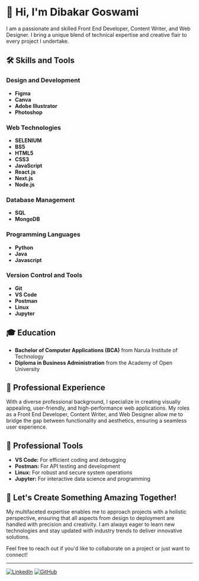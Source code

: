 # 👋 Hi, I'm Dibakar Goswami

I am a passionate and skilled Front End Developer, Content Writer, and Web Designer. I bring a unique blend of technical expertise and creative flair to every project I undertake.

## 🛠️ Skills and Tools

### Design and Development
- **Figma**
- **Canva**
- **Adobe Illustrator**
- **Photoshop**

### Web Technologies
- **SELENIUM**
- **BS5**
- **HTML5**
- **CSS3**
- **JavaScript**
- **React.js**
- **Next.js**
- **Node.js**

### Database Management
- **SQL**
- **MongoDB**

### Programming Languages
- **Python**
- **Java**
- **Javascript**
### Version Control and Tools
- **Git**
- **VS Code**
- **Postman**
- **Linux**
- **Jupyter**

## 🎓 Education

- **Bachelor of Computer Applications (BCA)** from Narula Institute of Technology
- **Diploma in Business Administration** from the Academy of Open University

## 💼 Professional Experience

With a diverse professional background, I specialize in creating visually appealing, user-friendly, and high-performance web applications. My roles as a Front End Developer, Content Writer, and Web Designer allow me to bridge the gap between functionality and aesthetics, ensuring a seamless user experience.

## 🚀 Professional Tools

- **VS Code:** For efficient coding and debugging
- **Postman:** For API testing and development
- **Linux:** For robust and secure system operations
- **Jupyter:** For interactive data science and programming

## 🌟 Let's Create Something Amazing Together!

My multifaceted expertise enables me to approach projects with a holistic perspective, ensuring that all aspects from design to deployment are handled with precision and creativity. I am always eager to learn new technologies and stay updated with industry trends to deliver innovative solutions.

Feel free to reach out if you'd like to collaborate on a project or just want to connect!

---

[![LinkedIn](https://img.shields.io/badge/LinkedIn-Connect-blue)](https://www.linkedin.com/in/dibakar-goswami-62910327a/ )
[![GitHub](https://img.shields.io/badge/GitHub-Follow-lightgrey)](https://github.com/dibakargoswami100)
